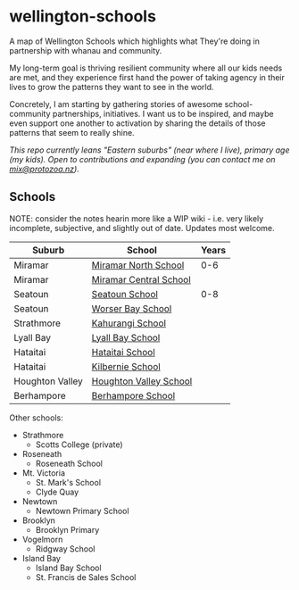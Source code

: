 # wellington-schools

A map of Wellington Schools which highlights what They're doing in partnership
with whanau and community.

My long-term goal is thriving resilient community where all our kids needs are
met, and they experience first hand the power of taking agency in their lives to
grow the patterns they want to see in the world.

Concretely, I am starting by gathering stories of awesome school-community
partnerships, initiatives. I want us to be inspired, and maybe even support one
another to activation by sharing the details of those patterns that seem to
really shine.


_This repo currently leans "Eastern suburbs" (near where I live), primary age (my
kids). Open to contributions and expanding (you can contact me on [mix@protozoa.nz](mailto:mix@protozoa.nz))._

## Schools

NOTE: consider the notes hearin more like a WIP wiki - i.e. very likely
incomplete, subjective, and slightly out of date. Updates most welcome.

Suburb          | School                                                 | Years
----------------|--------------------------------------------------------|--------
Miramar         | [Miramar North School](./miramar_north_school.md)      | 0-6
Miramar         | [Miramar Central School](./miramar_central_school.md)  |
Seatoun         | [Seatoun School](./seatoun_school.md)                  | 0-8
Seatoun         | [Worser Bay School](./worser_bay_school.md)            |
Strathmore      | [Kahurangi School](./kahurangi_school.md)              |
Lyall Bay       | [Lyall Bay School](./lyall_bay_school.md)              |
Hataitai        | [Hataitai School](./hataitai_school.md)                |
Hataitai        | [Kilbernie School](./kilbernie_school.md)              |
Houghton Valley | [Houghton Valley School](./houghtoun_valley_school.md) |
Berhampore      | [Berhampore School](./berhampore_school.md)            |


Other schools:
- Strathmore
    - Scotts College (private)
- Roseneath
    - Roseneath School
- Mt. Victoria
    - St. Mark's School
    - Clyde Quay
- Newtown
    - Newtown Primary School
- Brooklyn
    - Brooklyn Primary
- Vogelmorn
    - Ridgway School
- Island Bay
    - Island Bay School
    - St. Francis de Sales School
